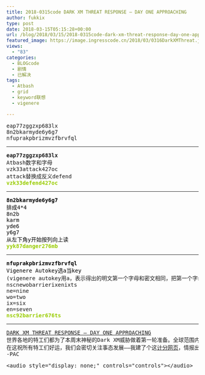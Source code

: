 ```yaml
---
title: 2018-0315code DARK XM THREAT RESPONSE — DAY ONE APPROACHING
author: fukkix
type: post
date: 2018-03-15T05:15:28+00:00
url: /blog/2018/03/15/2018-0315code-dark-xm-threat-response-day-one-approaching/
featured_image: https://image.ingresscode.cn/2018/03/0316DarkXMThreat.jpg?x-oss-process=image/resize,m_fill,w_700,h_220
views:
  - "83"
categories:
  - BLOGcode
  - 剧情
  - 已解决
tags:
  - Atbash
  - grid
  - keyword联想
  - vigenere

---
```

<pre>eap77zggzxp683lx
8n2bkarmyde6y6g7
nfuprakpbrizmvzfbrvfql<!--more--></pre>

* * *

<pre><strong>eap77zggzxp683lx
</strong>Atbash数字和字母
vzk33attack427oc
attack替换成反义defend
<span style="color: #99cc00;"><strong>vzk33defend427oc</strong></span></pre>

* * *

<pre><span style="color: #000000;"><strong>8n2bkarmyde6y6g7
</strong>排成4*4
8n2b
karm
yde6
y6g7
从左下角y开始按列向上读
</span><span style="color: #99cc00;"><strong>yyk87danger276mb</strong></span></pre>

* * *

<pre><span style="color: #000000;"><strong>nfuprakpbrizmvzfbrvfql
</strong>Vigenere Autokey选a当key</span>
(vigenere autokey用a，表示得出的明文第一个字母和密文相同，把第一个字母补充到key的a之后，明文的第二个字母会变，变化后的字母再补充到key的第三位，以此类推）
nscnewobarrierixenixts
ne=nine
wo=two
ix=six
en=seven
<span style="color: #99cc00;"><strong>nsc92barrier676ts</strong></span></pre>

* * *

<pre><a href="http://investigate.ingress.com/2018/03/16/dark-xm-threat-response-day-one-approaching/">DARK XM THREAT RESPONSE — DAY ONE APPROACHING</a>
世界各地的特工们都为了本周末神秘的Dark XM威胁做着第一轮准备。全球范围内，每个阵营争夺Portal所有权的战斗如火如荼，许多城市的特工们也准备好在指定的只有自己阵营知道的portal进行大规模的Link-bursts(针包活动)。
在这祝所有特工们好运，我们会密切关注事态发展——我建了个这<a href="http://investigate.ingress.com/scoreboard-dark-xm-threat-and-response/">计分网页</a>，情报出现以后会更新于此。
-PAC</pre>

<pre><span id="output"></span>&lt;audio style="display: none;" controls="controls">&lt;/audio></pre>

<audio style="display: none;" controls="controls"></audio>